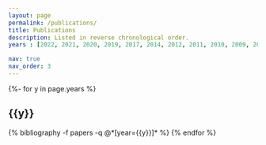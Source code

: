 ```yaml
---
layout: page
permalink: /publications/
title: Publications
description: Listed in reverse chronological order.
years : [2022, 2021, 2020, 2019, 2017, 2014, 2012, 2011, 2010, 2009, 2008, 2007, 2006, 2005, 2004, 2003, 2002]

nav: true
nav_order: 3
---
```

<!-- _pages/publications.md -->
<div class="publications">

{%- for y in page.years %}
  <h2 class="year">{{y}}</h2>
  {% bibliography -f papers -q @*[year={{y}}]* %}
{% endfor %}

</div>
